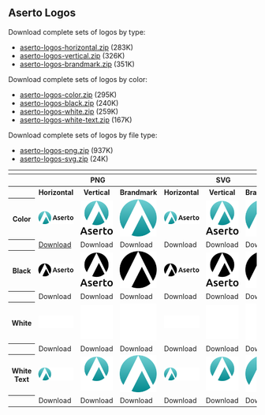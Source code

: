 ## Aserto Logos
Download complete sets of logos by type:
<ul>
  <li><a href="https://github.com/aserto-dev/artwork/releases/download/latest/aserto-logos-horizontal.zip">aserto-logos-horizontal.zip</a> (283K)</li>
  <li><a href="https://github.com/aserto-dev/artwork/releases/download/latest/aserto-logos-vertical.zip">aserto-logos-vertical.zip</a> (326K)</li>
  <li><a href="https://github.com/aserto-dev/artwork/releases/download/latest/aserto-logos-brandmark.zip">aserto-logos-brandmark.zip</a> (351K)</li>
</ul>

Download complete sets of logos by color:
<ul>
  <li><a href="https://github.com/aserto-dev/artwork/releases/download/latest/aserto-logos-color.zip">aserto-logos-color.zip</a> (295K)</li>
  <li><a href="https://github.com/aserto-dev/artwork/releases/download/latest/aserto-logos-black.zip">aserto-logos-black.zip</a> (240K)</li>
  <li><a href="https://github.com/aserto-dev/artwork/releases/download/latest/aserto-logos-white.zip">aserto-logos-white.zip</a> (259K)</li>
  <li><a href="https://github.com/aserto-dev/artwork/releases/download/latest/aserto-logos-white-text.zip">aserto-logos-white-text.zip</a> (167K)</li>
</ul>

Download complete sets of logos by file type:
<ul>
  <li><a href="https://github.com/aserto-dev/artwork/releases/download/latest/aserto-logos-png.zip">aserto-logos-png.zip</a> (937K)</li>
  <li><a href="https://github.com/aserto-dev/artwork/releases/download/latest/aserto-logos-svg.zip">aserto-logos-svg.zip</a> (24K)</li>
</ul>

<table>
    <tr>
    	<th colspan="7"></th>
    </tr>
    <tr>
        <th></th>
        <th colspan="3">PNG</th>
        <th colspan="3">SVG</th>
    </tr>
    <tr>
        <th></th>
        <th>Horizontal</th>
        <th>Vertical</th>
        <th>Brandmark</th>
        <th>Horizontal</th>
        <th>Vertical</th>
        <th>Brandmark</th>
    </tr>
    <tr>
        <th>Color</th>
        <td><img src="./horizontal/color/aserto-horizontal-color.png" width="200"></td>
        <td><img src="./vertical/color/aserto-vertical-color.png" width="95"></td>
        <td><img src="./brandmark/color/aserto-brandmark-color.png" width="75"></td>
        <td><img src="./horizontal/color/aserto-horizontal-color.svg" width="200"></td>
        <td><img src="./vertical/color/aserto-vertical-color.svg" width="95"></td>
        <td><img src="./brandmark/color/aserto-brandmark-color.svg" width="75"></td>
    </tr>
    <tr>
        <th></th>
        <td><a download href="https://raw.githubusercontent.com/aserto-dev/artwork/main/logo/horizontal/color/aserto-horizontal-color.png">Download</a></td>
        <td>Download</td>
        <td>Download</td>
        <td>Download</td>
        <td>Download</td>
        <td>Download</td>
    </tr>  
    <tr>
        <th>Black</th>
        <td><img src="./horizontal/black/aserto-horizontal-black.png" width="200"></td>
        <td><img src="./vertical/black/aserto-vertical-black.png" width="95"></td>
        <td><img src="./brandmark/black/aserto-brandmark-black.png" width="75"></td>
        <td><img src="./horizontal/black/aserto-horizontal-black.svg" width="200"></td>
        <td><img src="./vertical/black/aserto-vertical-black.svg" width="95"></td>
        <td><img src="./brandmark/black/aserto-brandmark-black.svg" width="75"></td>
    </tr>
    <tr>
        <th></th>
        <td>Download</td>
        <td>Download</td>
        <td>Download</td>
        <td>Download</td>
        <td>Download</td>
        <td>Download</td>
    </tr> 
    <tr>
        <th>White</th>
        <td><img src="./horizontal/white/aserto-horizontal-white.png" width="200"></td>
        <td><img src="./vertical/white/aserto-vertical-white.png" width="95"></td>
        <td><img src="./brandmark/white/aserto-brandmark-white.png" width="75"></td>
        <td><img src="./horizontal/white/aserto-horizontal-white.svg" width="200"></td>
        <td><img src="./vertical/white/aserto-vertical-white.svg" width="95"></td>
        <td><img src="./brandmark/white/aserto-brandmark-white.svg" width="75"></td>
    </tr>
    <tr>
        <th></th>
        <td>Download</td>
        <td>Download</td>
        <td>Download</td>
        <td>Download</td>
        <td>Download</td>
        <td>Download</td>
    </tr>
    <tr>
        <th>White Text</th>
        <td><img src="./horizontal/white-text/aserto-horizontal-white-text.png" width="200"></td>
        <td><img src="./vertical/white-text/aserto-vertical-color-white-text.png" width="95"></td>
        <td><img src="./brandmark/color/aserto-brandmark-color.png" width="75"></td>
        <td><img src="./horizontal/white-text/aserto-horizontal-white-text.svg" width="200"></td>
        <td><img src="./vertical/white-text/aserto-vertical-color-white-text.svg" width="95"></td>
        <td><img src="./brandmark/color/aserto-brandmark-color.svg" width="75"></td>
    </tr>
        <tr>
        <th></th>
        <td>Download</td>
        <td>Download</td>
        <td>Download</td>
        <td>Download</td>
        <td>Download</td>
        <td>Download</td>
    </tr>
</table>
